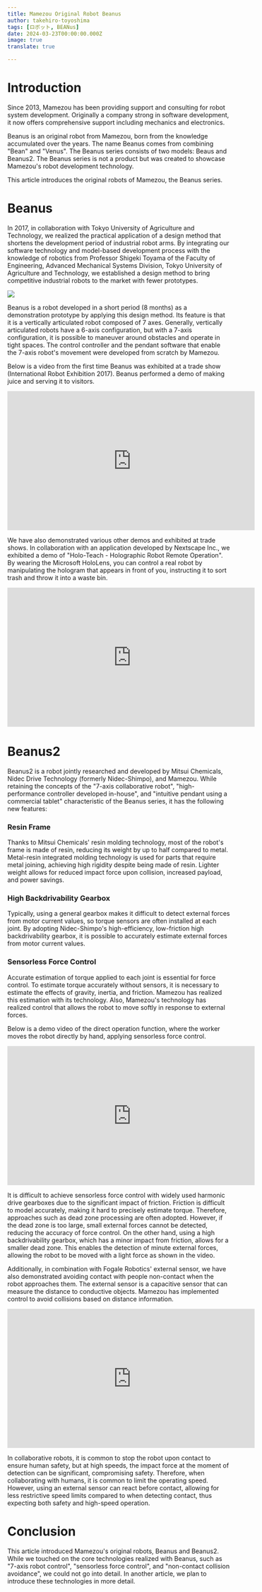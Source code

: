```yaml
---
title: Mamezou Original Robot Beanus
author: takehiro-toyoshima
tags: [ロボット, BEANus]
date: 2024-03-23T00:00:00.000Z
image: true
translate: true

---
```





# Introduction

Since 2013, Mamezou has been providing support and consulting for robot system development. Originally a company strong in software development, it now offers comprehensive support including mechanics and electronics.

Beanus is an original robot from Mamezou, born from the knowledge accumulated over the years. The name Beanus comes from combining "Bean" and "Venus". The Beanus series consists of two models: Beaus and Beanus2. The Beanus series is not a product but was created to showcase Mamezou's robot development technology.

This article introduces the original robots of Mamezou, the Beanus series.

# Beanus

In 2017, in collaboration with Tokyo University of Agriculture and Technology, we realized the practical application of a design method that shortens the development period of industrial robot arms. By integrating our software technology and model-based development process with the knowledge of robotics from Professor Shigeki Toyama of the Faculty of Engineering, Advanced Mechanical Systems Division, Tokyo University of Agriculture and Technology, we established a design method to bring competitive industrial robots to the market with fewer prototypes.

![](/img/robotics/beanus/noukoudai_kyoudou.png)

Beanus is a robot developed in a short period (8 months) as a demonstration prototype by applying this design method. Its feature is that it is a vertically articulated robot composed of 7 axes. Generally, vertically articulated robots have a 6-axis configuration, but with a 7-axis configuration, it is possible to maneuver around obstacles and operate in tight spaces.
The control controller and the pendant software that enable the 7-axis robot's movement were developed from scratch by Mamezou.

Below is a video from the first time Beanus was exhibited at a trade show (International Robot Exhibition 2017). Beanus performed a demo of making juice and serving it to visitors.

<iframe width="560" height="315" src="https://www.youtube.com/embed/yB6r_LOnhLs?si=FQ0Zn52biMBjGLuj" title="YouTube video player" frameborder="0" allow="accelerometer; autoplay; clipboard-write; encrypted-media; gyroscope; picture-in-picture; web-share" allowfullscreen></iframe>

We have also demonstrated various other demos and exhibited at trade shows.
In collaboration with an application developed by Nextscape Inc., we exhibited a demo of "Holo-Teach - Holographic Robot Remote Operation". By wearing the Microsoft HoloLens, you can control a real robot by manipulating the hologram that appears in front of you, instructing it to sort trash and throw it into a waste bin.

<iframe width="560" height="315" src="https://www.youtube.com/embed/J130rFdeh48?si=A6Po3xPAGjgzkSbD" title="YouTube video player" frameborder="0" allow="accelerometer; autoplay; clipboard-write; encrypted-media; gyroscope; picture-in-picture; web-share" allowfullscreen></iframe>

# Beanus2

Beanus2 is a robot jointly researched and developed by Mitsui Chemicals, Nidec Drive Technology (formerly Nidec-Shimpo), and Mamezou. While retaining the concepts of the "7-axis collaborative robot", "high-performance controller developed in-house", and "intuitive pendant using a commercial tablet" characteristic of the Beanus series, it has the following new features:

### Resin Frame
Thanks to Mitsui Chemicals' resin molding technology, most of the robot's frame is made of resin, reducing its weight by up to half compared to metal. Metal-resin integrated molding technology is used for parts that require metal joining, achieving high rigidity despite being made of resin. Lighter weight allows for reduced impact force upon collision, increased payload, and power savings.

### High Backdrivability Gearbox
Typically, using a general gearbox makes it difficult to detect external forces from motor current values, so torque sensors are often installed at each joint. By adopting Nidec-Shimpo's high-efficiency, low-friction high backdrivability gearbox, it is possible to accurately estimate external forces from motor current values.

### Sensorless Force Control
Accurate estimation of torque applied to each joint is essential for force control. To estimate torque accurately without sensors, it is necessary to estimate the effects of gravity, inertia, and friction. Mamezou has realized this estimation with its technology.
Also, Mamezou's technology has realized control that allows the robot to move softly in response to external forces.

Below is a demo video of the direct operation function, where the worker moves the robot directly by hand, applying sensorless force control.
<iframe width="560" height="315" src="https://www.youtube.com/embed/Wx6d8uE_IKo?si=okAzrx7xYsZC7jg-" title="YouTube video player" frameborder="0" allow="accelerometer; autoplay; clipboard-write; encrypted-media; gyroscope; picture-in-picture; web-share" allowfullscreen></iframe>

It is difficult to achieve sensorless force control with widely used harmonic drive gearboxes due to the significant impact of friction. Friction is difficult to model accurately, making it hard to precisely estimate torque. Therefore, approaches such as dead zone processing are often adopted. However, if the dead zone is too large, small external forces cannot be detected, reducing the accuracy of force control. On the other hand, using a high backdrivability gearbox, which has a minor impact from friction, allows for a smaller dead zone. This enables the detection of minute external forces, allowing the robot to be moved with a light force as shown in the video.

Additionally, in combination with Fogale Robotics' external sensor, we have also demonstrated avoiding contact with people non-contact when the robot approaches them. The external sensor is a capacitive sensor that can measure the distance to conductive objects. Mamezou has implemented control to avoid collisions based on distance information.

<iframe width="560" height="315" src="https://www.youtube.com/embed/z-rUd-ylx58?si=Cv33SeoRFQEre0Un" title="YouTube video player" frameborder="0" allow="accelerometer; autoplay; clipboard-write; encrypted-media; gyroscope; picture-in-picture; web-share" allowfullscreen></iframe>

In collaborative robots, it is common to stop the robot upon contact to ensure human safety, but at high speeds, the impact force at the moment of detection can be significant, compromising safety. Therefore, when collaborating with humans, it is common to limit the operating speed. However, using an external sensor can react before contact, allowing for less restrictive speed limits compared to when detecting contact, thus expecting both safety and high-speed operation.

# Conclusion

This article introduced Mamezou's original robots, Beanus and Beanus2.
While we touched on the core technologies realized with Beanus, such as "7-axis robot control", "sensorless force control", and "non-contact collision avoidance", we could not go into detail. In another article, we plan to introduce these technologies in more detail.
